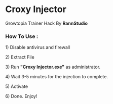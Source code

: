 <h1>Croxy Injector</h1>
<p>Growtopia Trainer Hack By <b>RannStudio</b></p>

<h3>How To Use :</h3>
<p>1) Disable antivirus and firewall</p>
<p>2) Extract File</p>
<p>3) Run <b>"Croxy Injector.exe"</b> as administrator.</p>
<p>4) Wait 3-5 minutes for the injection to complete.</p>
<p>5) Activate</p>
<p>6) Done. Enjoy!</p>
